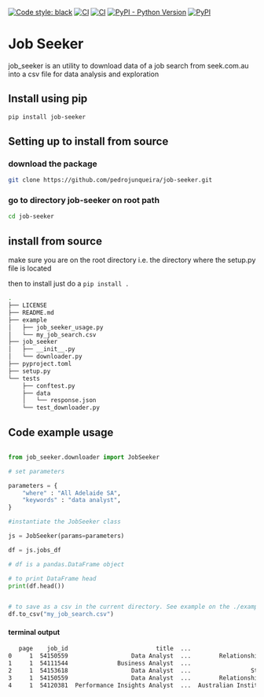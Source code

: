 [![Code style: black](https://img.shields.io/badge/code%20style-black-000000.svg)](https://github.com/psf/black)
[![CI](https://github.com/PyBites-Open-Source/job-seeker/actions/workflows/quality-and-send-to-pypi/badge.svg)](https://github.com/PyBites-Open-Source/job-seeker/blob/master/.github/workflows/quality-and-send-to-pypi.yml)
[![CI](https://github.com/PyBites-Open-Source/job-seeker/actions/workflows/tox-tests.yml/badge.svg)](https://github.com/PyBites-Open-Source/job-seeker/blob/master/.github/workflows/tox-tests.yml)
[![PyPI - Python Version](https://img.shields.io/pypi/pyversions/job-seeker)](https://pypi.org/project/job-seeker/)
[![PyPI](https://img.shields.io/pypi/v/job-seeker?color=orange)](https://pypi.org/project/job-seeker/)

# Job Seeker

job_seeker is an utility to download data of a job search from seek.com.au into a csv file for data analysis and exploration

## Install using pip

```bash
pip install job-seeker
```

## Setting up to install from source

### download the package

```bash
git clone https://github.com/pedrojunqueira/job-seeker.git
```

### go to directory job-seeker on root path

```bash
cd job-seeker
```

## install from source

make sure you are on the root directory i.e. the directory where the setup.py file is located

then to install just do a `pip install .`

```bash
.
├── LICENSE
├── README.md
├── example
│   ├── job_seeker_usage.py
│   └── my_job_search.csv
├── job_seeker
│   ├── __init__.py
│   └── downloader.py
├── pyproject.toml
├── setup.py
└── tests
    ├── conftest.py
    ├── data
    │   └── response.json
    └── test_downloader.py
```

## Code example usage

```python

from job_seeker.downloader import JobSeeker

# set parameters

parameters = {
    "where" : "All Adelaide SA",
    "keywords" : "data analyst",
}

#instantiate the JobSeeker class

js = JobSeeker(params=parameters)

df = js.jobs_df

# df is a pandas.DataFrame object

# to print DataFrame head
print(df.head())


# to save as a csv in the current directory. See example on the ./example folder
df.to_csv("my_job_search.csv")

```

#### terminal output

```cmd
   page    job_id                         title  ...                       companyName                       company_advertiser
0     1  54150559                  Data Analyst  ...        Relationships Australia SA  Relationships Australia South Australia
1     1  54111544              Business Analyst  ...                    Robert Walters                           Robert Walters
2     1  54153618                  Data Analyst  ...                 Stoller Australia                        Stoller Australia
3     1  54150559                  Data Analyst  ...        Relationships Australia SA  Relationships Australia South Australia
4     1  54120381  Performance Insights Analyst  ...  Australian Institute of Business         Australian Institute of Business
```
